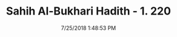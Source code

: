 ---
title        : "Sahih Al-Bukhari Hadith - 1. 220"
date         : 7/25/2018 1:48:53 PM
draft        : false
type         : "hadith"
layout       : "hadith"
BookCode     : "SHB"
VolumeNumber : "1"
HadithNumber : "220"
categories  :  ["Ablution-Pouring water over urine in the mosque"]
tags  :  ["Anas bin Malik"]
---